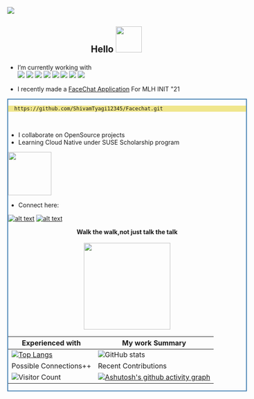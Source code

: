 
![](https://img.shields.io/badge/UG_@_National_Institute_of_Technology_Patna-Looking_Out_for_MERN_oppurtunities-informational?style=flat&logo=<LOGO_NAME>&logoColor=white&color=2bbc8a)

<h2>
<p align="center">
  <b>Hello <img src="https://pa1.narvii.com/7610/d5822a7d821e47f09e560bbb8dd53b1956325d05r1-500-500_hq.gif" width="60" height="60" /> </b><br>
  </p>
</h2>



- I’m currently working with<br>
![](https://img.shields.io/badge/.-MongoDB-informational?style=flat&logo=MongoDB&logoColor=white&color=2bbc8a) 
![](https://img.shields.io/badge/.-Express-informational?style=flat&logo=Express&logoColor=white&color=2bbc8a) 
![](https://img.shields.io/badge/.-React-informational?style=flat&logo=React&logoColor=white&color=2bbc8a)
![](https://img.shields.io/badge/.-NodeJS-informational?style=flat&logo=Node.js&logoColor=white&color=2bbc8a)
![](https://img.shields.io/badge/.-Netlify-informational?style=flat&logo=Netlify&logoColor=white&color=2bbc8a)
![](https://img.shields.io/badge/.-Git-informational?style=flat&logo=Git&logoColor=white&color=2bbc8a)
![](https://img.shields.io/badge/.-Firebase-informational?style=flat&logo=Firebase&logoColor=white&color=2bbc8a)
![](https://img.shields.io/badge/.-docker-informational?style=flat&logo=docker&logoColor=white&color=2bbc8a)

- I recently made a [FaceChat Application](https://github.com/ShivamTyagi12345/Facechat) For MLH INIT "21 
<div class="roundbox boxshadow" style="width: 550px; border: solid 2px steelblue">              
    <div class="gridheaderleft"></div>
    <div class="boxcontenttext" style="background: khaki;">
      
 
      
      https://github.com/ShivamTyagi12345/Facechat.git 
  </div>
<br>
  
- I collaborate on OpenSource  projects
- Learning Cloud Native under SUSE Scholarship program 
<img src="https://ci6.googleusercontent.com/proxy/3DQ8gnMPKLh6aSkhTwH-fqYXNWpH7BpBaF4RaTcSDXmvEqLgXjy_4lYPzZ59bifiFZmx5YTzbvx-ZsULkH4IEJIAXBfsGU1N0wKyzWE7zhJ8oQcUb9x_di-gA-ARuQ=s0-d-e1-ft#https://udacity-email.s3-us-west-2.amazonaws.com/SUSE+Scholarship+badge.png" width="100" />
<!-- ![](https://img.shields.io/badge/.-OpenSource-informational?style=flat&logo=OpenSourceInitiative&logoColor=white&color=2bbc8a) -->

 
 
- Connect  here:
 <!-- Please don't remove this: Grab your social icons from https://github.com/carlsednaoui/gitsocial -->

<!-- display the social media buttons in your README -->

[![alt text][1.1]][1]
[![alt text][2.1]][2]


<!-- links to social media icons -->
<!-- no need to change these -->

<!-- icons with padding -->

[1.1]: http://i.imgur.com/tXSoThF.png (twitter icon with padding)
[2.1]: http://i.imgur.com/0o48UoR.png (github icon with padding)



<!-- links to your social media accounts -->
<!-- update these accordingly -->

[1]:https://twitter.com/ShivamT43462891
[2]:https://github.com/ShivamTyagi12345

<!-- Please don't remove this: Grab your social icons from https://github.com/carlsednaoui/gitsocial -->



<p align="center">
  <b>Walk the walk,not just talk the talk <br> <br><img src="https://cdn.dribbble.com/users/230034/screenshots/1319843/radiohalo-800.gif" width="200"/> </b><br>
</p>
</h2>

 Experienced with | My work Summary
----------------------|------------------
[![Top Langs](https://github-readme-stats.vercel.app/api/top-langs/?username=ShivamTyagi12345)](https://github.com/anuraghazra/github-readme-stats) |![ GitHub stats](https://github-readme-stats.vercel.app/api?username=ShivamTyagi12345&show_icons=true&theme=radical)  
 Possible Connections++ | Recent Contributions
![Visitor Count](https://profile-counter.glitch.me/{ShivamTyagi12345}/count.svg) | [![Ashutosh's github activity graph](https://activity-graph.herokuapp.com/graph?username=ShivamTyagi12345&theme=redical)](https://github.com/ashutosh00710/github-readme-activity-graph)


 
